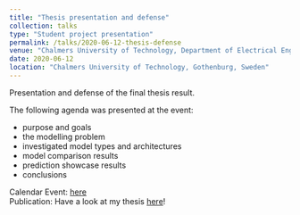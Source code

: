 ```yaml
---
title: "Thesis presentation and defense"
collection: talks
type: "Student project presentation"
permalink: /talks/2020-06-12-thesis-defense
venue: "Chalmers University of Technology, Department of Electrical Engineering"
date: 2020-06-12
location: "Chalmers University of Technology, Gothenburg, Sweden"
---
```

Presentation and defense of the final thesis result.  

The following agenda was presented at the event:
- purpose and goals
- the modelling problem
- investigated model types and architectures
- model comparison results
- prediction showcase results
- conclusions


Calendar Event: [here](https://www.chalmers.se/en/departments/e2/calendar/Pages/Masterpresentation-Lukas-Rauh.aspx)  
Publication: Have a look at my thesis [here](https://luckyluks.github.io/publication/2020-07-07-Data-Driven-Modelling-for-Health-Estimation-of-High-Voltage-Battery-Systems)!  